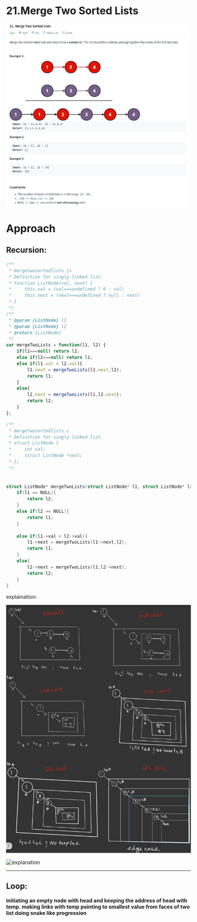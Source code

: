 # 21.Merge Two Sorted Lists
![mergetwosortedlists](mergetwosortedlists.png)

# Approach 
 ## **Recursion:**
    
```js
/**
 * mergetwosortedlists.js
 * Definition for singly-linked list.
 * function ListNode(val, next) {
 *     this.val = (val===undefined ? 0 : val)
 *     this.next = (next===undefined ? null : next)
 * }
 */
/**
 * @param {ListNode} l1
 * @param {ListNode} l2
 * @return {ListNode}
 */
var mergeTwoLists = function(l1, l2) {
    if(l1===null) return l2;
    else if(l2===null) return l1;
    else if(l1.val < l2.val){
        l1.next = mergeTwoLists(l1.next,l2);
        return l1;
    }
    else{
        l2.next = mergeTwoLists(l1,l2.next);
        return l2;
    }
};
```

```c
/**
 * mergetwosortedlists.c
 * Definition for singly-linked list.
 * struct ListNode {
 *     int val;
 *     struct ListNode *next;
 * };
 */


struct ListNode* mergeTwoLists(struct ListNode* l1, struct ListNode* l2){
    if(l1 == NULL){
        return l2;
    }
    else if(l2 == NULL){
        return l1;
    }
    
    else if(l1->val < l2->val){
        l1->next = mergeTwoLists(l1->next,l2);
        return l1;
    }
    else{
        l2->next = mergeTwoLists(l1,l2->next);
        return l2;
    }
}
```

explaination:

![explanation](82B26CD4-EB36-460C-B117-9E6487EAA03B.jpeg)

![explanation](16FBE187-B540-44CA-8C40-B83B3E398399.jpeg)

<hr>

## **Loop:**
**initiating an empty node with head and keeping the address of head with temp. making links with temp pointing to smallest value from faces of two list doing snake like progression**
